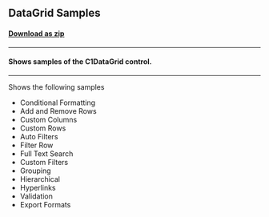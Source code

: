 ## DataGrid Samples
#### [Download as zip](https://grapecity.github.io/DownGit/#/home?url=https://github.com/GrapeCity/ComponentOne-WPF-Samples/tree/master/NET_4.6.2/C1.WPF.DataGrid/CS/DataGridSamples)
____
#### Shows samples of the C1DataGrid control.
____
Shows the following samples

* Conditional Formatting
* Add and Remove Rows
* Custom Columns
* Custom Rows
* Auto Filters
* Filter Row
* Full Text Search
* Custom Filters
* Grouping
* Hierarchical
* Hyperlinks
* Validation
* Export Formats
